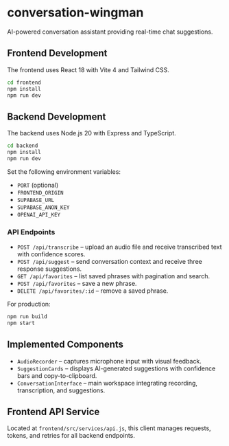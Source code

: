 # conversation-wingman
AI-powered conversation assistant providing real-time chat suggestions.

## Frontend Development
The frontend uses React 18 with Vite 4 and Tailwind CSS.

```bash
cd frontend
npm install
npm run dev
```

## Backend Development
The backend uses Node.js 20 with Express and TypeScript.

```bash
cd backend
npm install
npm run dev
```

Set the following environment variables:

- `PORT` (optional)
- `FRONTEND_ORIGIN`
- `SUPABASE_URL`
- `SUPABASE_ANON_KEY`
- `OPENAI_API_KEY`

### API Endpoints

- `POST /api/transcribe` – upload an audio file and receive transcribed text with confidence scores.
- `POST /api/suggest` – send conversation context and receive three response suggestions.
- `GET /api/favorites` – list saved phrases with pagination and search.
- `POST /api/favorites` – save a new phrase.
- `DELETE /api/favorites/:id` – remove a saved phrase.

For production:

```bash
npm run build
npm start
```

## Implemented Components
- `AudioRecorder` – captures microphone input with visual feedback.
- `SuggestionCards` – displays AI-generated suggestions with confidence bars and copy-to-clipboard.
- `ConversationInterface` – main workspace integrating recording, transcription, and suggestions.

## Frontend API Service
Located at `frontend/src/services/api.js`, this client manages requests, tokens, and retries for all backend endpoints.
